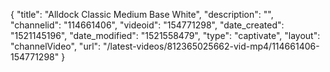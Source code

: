 {
    "title": "Alldock Classic Medium Base White",
    "description": "",
    "channelid": "114661406",
    "videoid": "154771298",
    "date_created": "1521145196",
    "date_modified": "1521558479",
    "type": "captivate",
    "layout": "channelVideo",
    "url": "\/latest-videos\/812365025662-vid-mp4\/114661406-154771298"
}